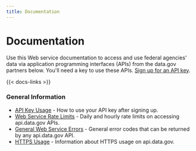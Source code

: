 ```yaml
---
title: Documentation
---
```


# Documentation

Use this Web service documentation to access and use federal agencies' data via application programming interfaces (APIs) from the data.gov partners below. You'll need a key to use these APIs. [Sign up for an API key](/signup).

{{< docs-links >}}

### General Information

- [API Key Usage](/docs/api-key/) - How to use your API key after signing up.
- [Web Service Rate Limits](/docs/rate-limits/) - Daily and hourly rate limits on accessing api.data.gov APIs.
- [General Web Service Errors](/docs/errors/) - General error codes that can be returned by any api.data.gov API.
- [HTTPS Usage](/docs/https/) - Information about HTTPS usage on api.data.gov.
